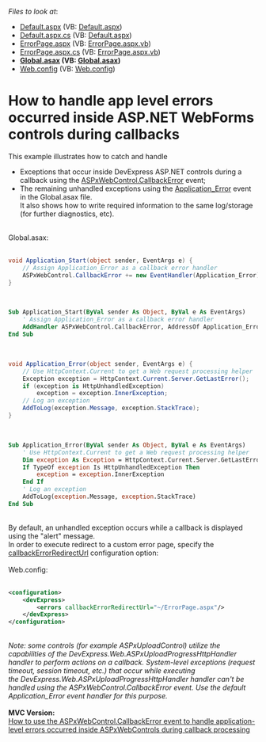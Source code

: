 <!-- default file list -->
*Files to look at*:

* [Default.aspx](./CS/CallbackErrorEvent/Default.aspx) (VB: [Default.aspx](./VB/CallbackErrorEvent/Default.aspx))
* [Default.aspx.cs](./CS/CallbackErrorEvent/Default.aspx.cs) (VB: [Default.aspx](./VB/CallbackErrorEvent/Default.aspx))
* [ErrorPage.aspx](./CS/CallbackErrorEvent/ErrorPage.aspx) (VB: [ErrorPage.aspx.vb](./VB/CallbackErrorEvent/ErrorPage.aspx.vb))
* [ErrorPage.aspx.cs](./CS/CallbackErrorEvent/ErrorPage.aspx.cs) (VB: [ErrorPage.aspx.vb](./VB/CallbackErrorEvent/ErrorPage.aspx.vb))
* **[Global.asax](./CS/CallbackErrorEvent/Global.asax) (VB: [Global.asax](./VB/CallbackErrorEvent/Global.asax))**
* [Web.config](./CS/CallbackErrorEvent/Web.config) (VB: [Web.config](./VB/CallbackErrorEvent/Web.config))
<!-- default file list end -->
# How to handle app level errors occurred inside ASP.NET WebForms controls during callbacks


<p>This example illustrates how to catch and handle

* Exceptions that occur inside DevExpress ASP.NET controls during a callback using the <a href="https://documentation.devexpress.com/#AspNet/DevExpressWebASPxWebControl_CallbackErrortopic">ASPxWebControl.CallbackError</a> event;
* The remaining unhandled exceptions using the <a href="http://msdn.microsoft.com/en-us/library/24395wz3(v=vs.100).aspx">Application_Error</a> event in the Global.asax file.<br>It also shows how to write required information to the same log/storage (for further diagnostics, etc).</p>
<p><br>Global.asax:<br><br></p>


```cs
void Application_Start(object sender, EventArgs e) {
    // Assign Application_Error as a callback error handler
    ASPxWebControl.CallbackError += new EventHandler(Application_Error);
}
```


<p> </p>


```vb
Sub Application_Start(ByVal sender As Object, ByVal e As EventArgs)
	' Assign Application_Error as a callback error handler
	AddHandler ASPxWebControl.CallbackError, AddressOf Application_Error
End Sub
```


<p> </p>


```cs
void Application_Error(object sender, EventArgs e) {
    // Use HttpContext.Current to get a Web request processing helper
    Exception exception = HttpContext.Current.Server.GetLastError();
    if (exception is HttpUnhandledException)
        exception = exception.InnerException;
    // Log an exception
    AddToLog(exception.Message, exception.StackTrace);
}
```


<p> </p>


```vb
Sub Application_Error(ByVal sender As Object, ByVal e As EventArgs)
	' Use HttpContext.Current to get a Web request processing helper
	Dim exception As Exception = HttpContext.Current.Server.GetLastError()
	If TypeOf exception Is HttpUnhandledException Then
		exception = exception.InnerException
	End If
	' Log an exception
	AddToLog(exception.Message, exception.StackTrace)
End Sub
```


<p><br>By default, an unhandled exception occurs while a callback is displayed using the "alert" message.<br>In order to execute redirect to a custom error page, specify the <a href="https://documentation.devexpress.com/#AspNet/CustomDocument6914">callbackErrorRedirectUrl</a> configuration option:<br><br>Web.config:<br><br></p>


```xml
<configuration>
    <devExpress>
        <errors callbackErrorRedirectUrl="~/ErrorPage.aspx"/>
    </devExpress>
</configuration>
```


<p><br><em>Note: some controls (for example ASPxUploadControl) utilize the capabilities of the DevExpress.Web.ASPxUploadProgressHttpHandler handler to perform actions on a callback. System-level exceptions (request timeout, session timeout, etc.) that occur while executing the DevExpress.Web.ASPxUploadProgressHttpHandler handler can't be handled using the ASPxWebControl.CallbackError event. Use the default Application_Error event handler for this purpose.</em><br><br><strong>MVC Version:</strong><br><a href="https://www.devexpress.com/Support/Center/p/E4588">How to use the ASPxWebControl.CallbackError event to handle application-level errors occurred inside ASPxWebControls during callback processing</a></p>

<br/>


